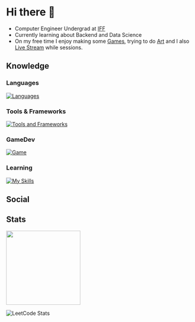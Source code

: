# Hi there 👋
- Computer Engineer Undergrad at [IFF](https://portal1.iff.edu.br/)
- Currently learning about Backend and Data Science
- On my free time I enjoy making some [Games](https://monteirodev.itch.io/), trying to do [Art](https://www.deviantart.com/monteirovj) and I also [Live Stream](https://www.youtube.com/@monteirodev) while sessions.
## Knowledge
### Languages
[![Languages](https://skillicons.dev/icons?i=c,cs,py,js,ts)](https://skillicons.dev)
### Tools & Frameworks
[![Tools and Frameworks](https://skillicons.dev/icons?i=nodejs,react,postgres,github3)](https://skillicons.dev)
### GameDev
[![Game](https://skillicons.dev/icons?i=godot,unity)](https://skillicons.dev)

### Learning
[![My Skills](https://skillicons.dev/icons?i=aws,azure,docker,kubernetes)](https://skillicons.dev)

## Social

## Stats
<a href="https://github.com/anuraghazra/convoychat">
  <img height=200 align="center" src="https://github-readme-stats.vercel.app/api/top-langs?username=Monteiro-Jr-Dev&layout=compact&langs_count=8&card_width=320&theme=dark" />
</a>

![LeetCode Stats](https://leetcard.jacoblin.cool/vmonteirojr?border=0&radius=20)
<!--
**Monteiro-Jr-Dev/Monteiro-Jr-Dev** is a ✨ _special_ ✨ repository because its `README.md` (this file) appears on your GitHub profile.

Here are some ideas to get you started:

- 🔭 I’m currently working on ...
- 🌱 I’m currently learning ...
- 👯 I’m looking to collaborate on ...
- 🤔 I’m looking for help with ...
- 💬 Ask me about ...
- 📫 How to reach me: ...
- 😄 Pronouns: ...
- ⚡ Fun fact: ...
-->
